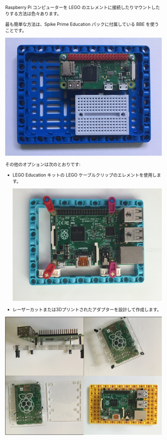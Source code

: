 
Raspberry Pi コンピューターを LEGO のエレメントに接続したりマウントしたりする方法は色々あります。

最も簡単な方法は、Spike Prime Education パックに付属している BBE を使うことです。

![laser1](images/BBE.jpg)

その他のオプションは次のとおりです:

- LEGO Education キットの LEGO ケーブルクリップのエレメントを使用します。

    ![ケーブルクリップ](images/cableclip.JPG)

- レーザーカットまたは3Dプリントされたアダプターを設計して作成します。

 ![laser1](images/lasercut-grid.png)
